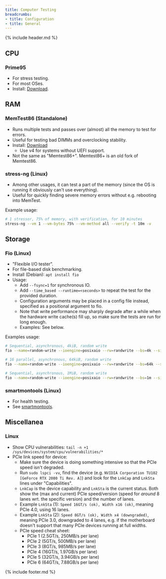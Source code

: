 ```yaml
---
title: Computer Testing
breadcrumbs:
- title: Configuration
- title: General
---
```

{% include header.md %}

## CPU

### Prime95

- For stress testing.
- For most OSes.
- Install: [Download](https://www.mersenne.org/download/).

## RAM

### MemTest86 (Standalone)

- Runs multiple tests and passes over (almost) all the memory to test for errors.
- Useful for testing bad DIMMs and overclocking stability.
- Install: [Download](https://www.memtest86.com/download.htm)
    - Use v4 for systems without UEFI support.
- Not the same as "Memtest86+". Memtest86+ is an old fork of Memtest86.

### stress-ng (Linux)

- Among other usages, it can test a part of the memory (since the OS is running it obviously can't use everything).
- Useful for quickly finding severe memory errors without e.g. rebooting into MemTest.

Example usage:

```sh
# 1 stressor, 75% of memory, with verification, for 10 minutes
stress-ng --vm 1 --vm-bytes 75% --vm-method all --verify -t 10m -v
```

## Storage

### Fio (Linux)

- "Flexible I/O tester".
- For file-based disk benchmarking.
- Install (Debian): `apt install fio`
- Usage:
    - Add `--fsync=1` for synchronous IO.
    - Add `--time_based --runtime=<seconds>` to repeat the test for the provided duration.
    - Configuration arguments may be placed in a config file instead, specified as a positional argument to fio.
    - Note that write performance may sharply degrade after a while when the hardware write cache(s) fill up, so make sure the tests are run for long enough.
    - Examples: See below.

Examples usage:

```sh
# Sequential, asynchronous, 4kiB, random write
fio --name=random-write --ioengine=posixaio --rw=randwrite --bs=4k --size=4G --numjobs=1 --iodepth=1 --runtime=60 --time_based --end_fsync=1

# 16 parallel, asynchronous, 64kiB, random write
fio --name=random-write --ioengine=posixaio --rw=randwrite --bs=64k --size=256M --numjobs=16 --iodepth=16 --runtime=60 --time_based --end_fsync=1

# Sequential, asynchronous, 1MiB, random write
fio --name=random-write --ioengine=posixaio --rw=randwrite --bs=1m --size=16G --numjobs=1 --iodepth=1 --runtime=60 --time_based --end_fsync=1
```

### smartmontools (Linux)

- For health testing.
- See [smartmontools](/config/linux-general/applications/#smartmontools).

## Miscellanea

### Linux

- Show CPU vulnerabilities: `tail -n +1 /sys/devices/system/cpu/vulnerabilities/*`
- PCIe link speed for device:
    - Make sure the device is doing something intensive so that the PCIe speed isn't degraded.
    - Run `sudo lspci -vv`, find the device (e.g. `NVIDIA Corporation TU102 [GeForce RTX 2080 Ti Rev. A]`) and look for the `LnkCap` and `LnkSta` lines under "Capabilities".
    - `LnkCap` is the device capability and `LnkSta` is the current status. Both show the (max and current) PCIe speed/version (speed for _around_ 8 lanes wrt. the specific version) and the number of lanes.
    - Example `LnkSta` (1): `Speed 16GT/s (ok), Width x16 (ok)`, meaning PCIe 4.0, using 16 lanes.
    - Example `LnkSta` (2): `Speed 8GT/s (ok), Width x4 (downgraded)`, meaning PCIe 3.0, downgraded to 4 lanes, e.g. if the motherboard doesn't support that many PCIe devices running at full widths.
    - PCIe speed cheat sheet:
        - PCIe 1 (2.5GT/s, 250MB/s per lane)
        - PCIe 2 (5GT/s, 500MB/s per lane)
        - PCIe 3 (8GT/s, 985MB/s per lane)
        - PCIe 4 (16GT/s, 1.97GB/s per lane)
        - PCIe 5 (32GT/s, 3.94GB/s per lane)
        - PCIe 6 (64GT/s, 7.88GB/s per lane)

{% include footer.md %}
